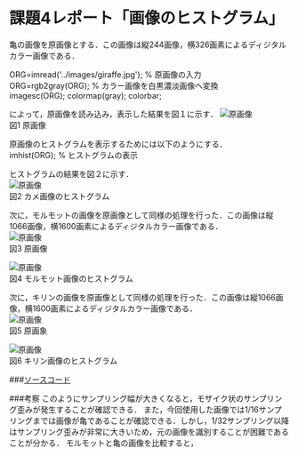 # 課題4レポート「画像のヒストグラム」   

亀の画像を原画像とする．この画像は縦244画像，横326画素によるディジタルカラー画像である．

ORG=imread('../images/giraffe.jpg'); % 原画像の入力      
ORG=rgb2gray(ORG); % カラー画像を白黒濃淡画像へ変換     
imagesc(ORG); colormap(gray); colorbar;

によって，原画像を読み込み，表示した結果を図１に示す．
![原画像](https://github.com/suke123/matlab_image_processing/blob/master/%E8%AA%B2%E9%A1%8C4/images/kame1-1.png)  
図1 原画像

原画像のヒストグラムを表示するためには以下のようにする．        
imhist(ORG); % ヒストグラムの表示       

ヒストグラムの結果を図２に示す．        
![原画像](https://github.com/suke123/matlab_image_processing/blob/master/%E8%AA%B2%E9%A1%8C4/images/kame_after.png)  　   
図2 カメ画像のヒストグラム   

次に，モルモットの画像を原画像として同様の処理を行った．この画像は縦1066画像，横1600画素によるディジタルカラー画像である．      
![原画像](https://github.com/suke123/matlab_image_processing/blob/master/%E8%AA%B2%E9%A1%8C4/images/molmot0.png)  　  
図3 原画像  　 

![原画像](https://github.com/suke123/matlab_image_processing/blob/master/%E8%AA%B2%E9%A1%8C4/images/molmot_after.png)  　  
図4 モルモット画像のヒストグラム  　 

次に，キリンの画像を原画像として同様の処理を行った．この画像は縦1066画像，横1600画素によるディジタルカラー画像である．    
![原画像](https://github.com/suke123/matlab_image_processing/blob/master/%E8%AA%B2%E9%A1%8C4/images/giraffe0.png)      
図5 原画象     

![原画像](https://github.com/suke123/matlab_image_processing/blob/master/%E8%AA%B2%E9%A1%8C4/images/giraffe_after.png)     
図6 キリン画像のヒストグラム    

###[ソースコード](https://github.com/suke123/matlab_image_processing/blob/master/%E8%AA%B2%E9%A1%8C4/kadai4.m)   

###考察
このようにサンプリング幅が大きくなると，モザイク状のサンプリング歪みが発生することが確認できる．
また，今回使用した画像では1/16サンプリングまでは画像が亀であることが確認できる．しかし，1/32サンプリング以降はサンプリング歪みが非常に大きいため，元の画像を識別することが困難であることが分かる．
モルモットと亀の画像を比較すると，
